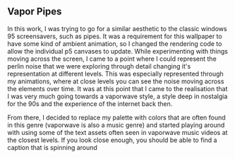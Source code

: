 ## Vapor Pipes

In this work, I was trying to go for a similar aesthetic to the classic windows 95 screensavers, such as pipes. It was a requirement for this wallpaper to have some kind of ambient animation, so I changed the rendering code to allow the individual p5 canvases to update. While experimenting with things moving across the screen, I came to a point where I could represent the perlin noise that we were exploring through detail changing it's representation at different levels. This was especially represented through my animations, where at close levels you can see the noise moving across the elements over time. It was at this point that I came to the realisation that I was very much going towards a vaporwave style, a style deep in nostalgia for the 90s and the experience of the internet back then. 

From there, I decided to replace my palette with colors that are often found in this genre (vaporwave is also a music genre) and started playing around with using some of the text assets often seen in vaporwave music videos at the closest levels. If you look close enough, you should be able to find a caption that is spinning around